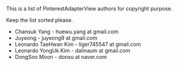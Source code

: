 This is a list of PinterestAdapterView authors for copyright purpose.

Keep the list sorted please.

 * Chansuk Yang - huewu.yang at gmail.com
 * Juyeong - juyeong9 at gmail.com
 * Leonardo TaeHwan Kim - liger745547 at gmail.com
 * Leonardo YongUk Kim - dalinaum at gmail.com
 * DongSoo Moon - donxu at naver.com

